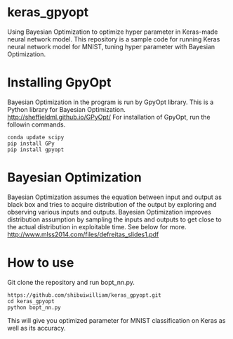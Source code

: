 # keras_gpyopt
Using Bayesian Optimization to optimize hyper parameter in Keras-made neural network model.
This repository is a sample code for running Keras neural network model for MNIST, tuning hyper parameter with Bayesian Optimization.

# Installing GpyOpt
Bayesian Optimization in the program is run by GpyOpt library. This is a Python library for Bayesian Optimization.
http://sheffieldml.github.io/GPyOpt/
For installation of GpyOpt, run the followin commands.

```
conda update scipy
pip install GPy
pip install gpyopt
```

# Bayesian Optimization
Bayesian Optimization assumes the equation between input and output as black box and tries to acquire distribution of the output by exploring and observing various inputs and outputs.
Bayesian Optimization improves distribution assumption by sampling the inputs and outputs to get close to the actual distribution in exploitable time.
See below for more.
http://www.mlss2014.com/files/defreitas_slides1.pdf


# How to use
Git clone the repository and run bopt_nn.py.

```
https://github.com/shibuiwilliam/keras_gpyopt.git
cd keras_gpyopt
python bopt_nn.py
```

This will give you optimized parameter for MNIST classification on Keras as well as its accuracy.

